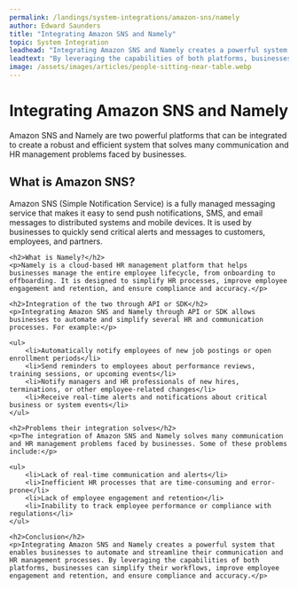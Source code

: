 ```yaml
---
permalink: /landings/system-integrations/amazon-sns/namely
author: Edward Saunders
title: "Integrating Amazon SNS and Namely"
topic: System Integration
leadhead: "Integrating Amazon SNS and Namely creates a powerful system that enables businesses to automate and streamline their communication and HR management processes"
leadtext: "By leveraging the capabilities of both platforms, businesses can simplify their workflows, improve employee engagement and retention, and ensure compliance and accuracy."
image: /assets/images/articles/people-sitting-near-table.webp
---
```

<div class="arttext">	<h1>Integrating Amazon SNS and Namely</h1>
	<p>Amazon SNS and Namely are two powerful platforms that can be integrated to create a robust and efficient system that solves many communication and HR management problems faced by businesses.</p>
	<h2>What is Amazon SNS?</h2>
	<p>Amazon SNS (Simple Notification Service) is a fully managed messaging service that makes it easy to send push notifications, SMS, and email messages to distributed systems and mobile devices. It is used by businesses to quickly send critical alerts and messages to customers, employees, and partners.</p>
	
	<h2>What is Namely?</h2>
	<p>Namely is a cloud-based HR management platform that helps businesses manage the entire employee lifecycle, from onboarding to offboarding. It is designed to simplify HR processes, improve employee engagement and retention, and ensure compliance and accuracy.</p>
	
	<h2>Integration of the two through API or SDK</h2>
	<p>Integrating Amazon SNS and Namely through API or SDK allows businesses to automate and simplify several HR and communication processes. For example:</p>
	
	<ul>
		<li>Automatically notify employees of new job postings or open enrollment periods</li>
		<li>Send reminders to employees about performance reviews, training sessions, or upcoming events</li>
		<li>Notify managers and HR professionals of new hires, terminations, or other employee-related changes</li>
		<li>Receive real-time alerts and notifications about critical business or system events</li>
	</ul>

	<h2>Problems their integration solves</h2>
	<p>The integration of Amazon SNS and Namely solves many communication and HR management problems faced by businesses. Some of these problems include:</p>
	
	<ul>
		<li>Lack of real-time communication and alerts</li>
		<li>Inefficient HR processes that are time-consuming and error-prone</li>
		<li>Lack of employee engagement and retention</li>
		<li>Inability to track employee performance or compliance with regulations</li>
	</ul>
	
	<h2>Conclusion</h2>
	<p>Integrating Amazon SNS and Namely creates a powerful system that enables businesses to automate and streamline their communication and HR management processes. By leveraging the capabilities of both platforms, businesses can simplify their workflows, improve employee engagement and retention, and ensure compliance and accuracy.</p>
	
</div>